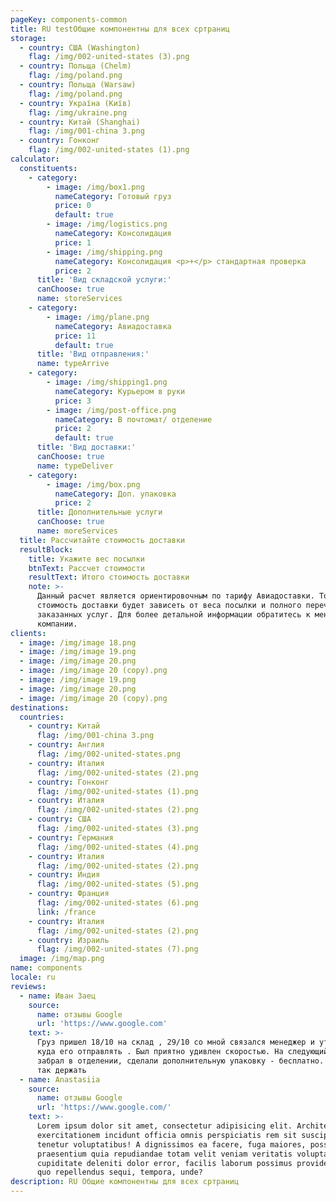 ```yaml
---
pageKey: components-common
title: RU testОбщие компонентны для всех сртраниц
storage:
  - country: США (Washington)
    flag: /img/002-united-states (3).png
  - country: Польща (Chelm)
    flag: /img/poland.png
  - country: Польща (Warsaw)
    flag: /img/poland.png
  - country: Україна (Київ)
    flag: /img/ukraine.png
  - country: Китай (Shanghai)
    flag: /img/001-china 3.png
  - country: Гонконг
    flag: /img/002-united-states (1).png
calculator:
  constituents:
    - category:
        - image: /img/box1.png
          nameCategory: Готовый груз
          price: 0
          default: true
        - image: /img/logistics.png
          nameCategory: Консолидация
          price: 1
        - image: /img/shipping.png
          nameCategory: Консолидация <p>+</p> стандартная проверка
          price: 2
      title: 'Вид складской услуги:'
      canChoose: true
      name: storeServices
    - category:
        - image: /img/plane.png
          nameCategory: Авиадоставка
          price: 11
          default: true
      title: 'Вид отправления:'
      name: typeArrive
    - category:
        - image: /img/shipping1.png
          nameCategory: Курьером в руки
          price: 3
        - image: /img/post-office.png
          nameCategory: В почтомат/ отделение
          price: 2
          default: true
      title: 'Вид доставки:'
      canChoose: true
      name: typeDeliver
    - category:
        - image: /img/box.png
          nameCategory: Доп. упаковка
          price: 2
      title: Дополнительные услуги
      canChoose: true
      name: moreServices
  title: Рассчитайте стоимость доставки
  resultBlock:
    title: Укажите вес посылки
    btnText: Рассчет стоимости
    resultText: Итого стоимость доставки
    note: >-
      Данный расчет является ориентировочным по тарифу Авиадоставки. Точная
      стоимость доставки будет зависеть от веса посылки и полного перечня
      заказанных услуг. Для более детальной информации обратитесь к менеджеру
      компании.
clients:
  - image: /img/image 18.png
  - image: /img/image 19.png
  - image: /img/image 20.png
  - image: /img/image 20 (copy).png
  - image: /img/image 19.png
  - image: /img/image 20.png
  - image: /img/image 20 (copy).png
destinations:
  countries:
    - country: Китай
      flag: /img/001-china 3.png
    - country: Англия
      flag: /img/002-united-states.png
    - country: Италия
      flag: /img/002-united-states (2).png
    - country: Гонконг
      flag: /img/002-united-states (1).png
    - country: Италия
      flag: /img/002-united-states (2).png
    - country: США
      flag: /img/002-united-states (3).png
    - country: Германия
      flag: /img/002-united-states (4).png
    - country: Италия
      flag: /img/002-united-states (2).png
    - country: Индия
      flag: /img/002-united-states (5).png
    - country: Франция
      flag: /img/002-united-states (6).png
      link: /france
    - country: Италия
      flag: /img/002-united-states (2).png
    - country: Израиль
      flag: /img/002-united-states (7).png
  image: /img/map.png
name: components
locale: ru
reviews:
  - name: Иван Заец
    source:
      name: отзывы Google
      url: 'https://www.google.com'
    text: >-
      Груз пришел 18/10 на склад , 29/10 со мной связался менеджер и уточнил
      куда его отправлять . Был приятно удивлен скоростью. На следующий день
      забрал в отделении, сделали дополнительную упаковку - бесплатно. Ребята ,
      так держать
  - name: Anastasiia
    source:
      name: отзывы Google
      url: 'https://www.google.com/'
    text: >-
      Lorem ipsum dolor sit amet, consectetur adipisicing elit. Architecto error
      exercitationem incidunt officia omnis perspiciatis rem sit suscipit
      tenetur voluptatibus! A dignissimos ea facere, fuga maiores, possimus
      praesentium quia repudiandae totam velit veniam veritatis voluptates. Amet
      cupiditate deleniti dolor error, facilis laborum possimus provident quasi
      quo repellendus sequi, tempora, unde?
description: RU Общие компонентны для всех сртраниц
---
```

